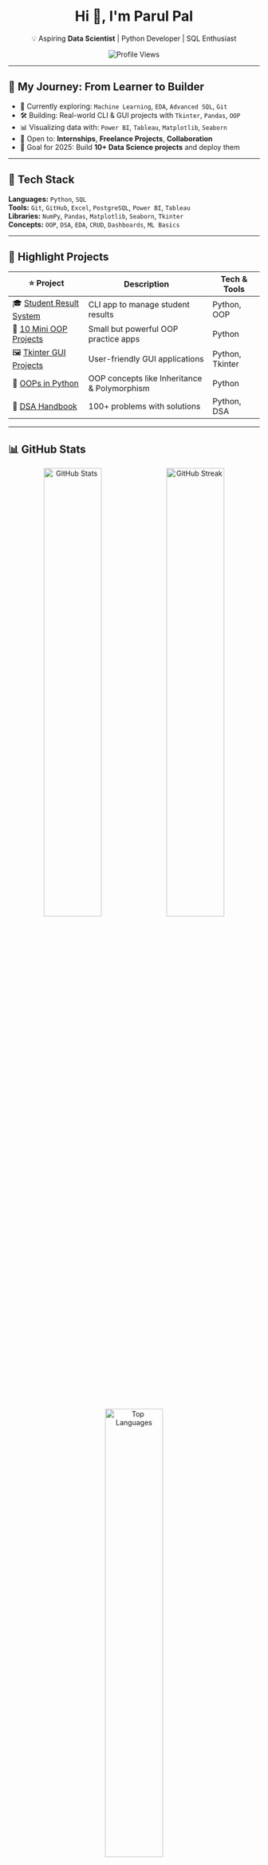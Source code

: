 <h1 align="center">Hi 👋, I'm Parul Pal</h1>

<p align="center">
💡 Aspiring <strong>Data Scientist</strong> | Python Developer | SQL Enthusiast  
</p>

<p align="center">
  <img src="https://komarev.com/ghpvc/?username=parul1806-byte&label=Profile%20views&color=0e75b6&style=flat" alt="Profile Views" />
</p>

---

## 🧭 My Journey: From Learner to Builder

- 📘 Currently exploring: `Machine Learning`, `EDA`, `Advanced SQL`, `Git`
- 🛠️ Building: Real-world CLI & GUI projects with `Tkinter`, `Pandas`, `OOP`
- 📊 Visualizing data with: `Power BI`, `Tableau`, `Matplotlib`, `Seaborn`
- 💼 Open to: **Internships**, **Freelance Projects**, **Collaboration**
- 🎯 Goal for 2025: Build **10+ Data Science projects** and deploy them

---

## 🧰 Tech Stack

**Languages:** `Python`, `SQL`  
**Tools:** `Git`, `GitHub`, `Excel`, `PostgreSQL`, `Power BI`, `Tableau`  
**Libraries:** `NumPy`, `Pandas`, `Matplotlib`, `Seaborn`, `Tkinter`  
**Concepts:** `OOP`, `DSA`, `EDA`, `CRUD`, `Dashboards`, `ML Basics`

---

## 🚀 Highlight Projects

| ⭐ Project | Description | Tech & Tools |
|-----------|-------------|--------------|
| 🎓 [Student Result System](https://github.com/parul1806-byte/Student-Result-System) | CLI app to manage student results | Python, OOP |
| 🧠 [10 Mini OOP Projects](https://github.com/parul1806-byte/10-Mini-OOP-Projects) | Small but powerful OOP practice apps | Python |
| 🖼️ [Tkinter GUI Projects](https://github.com/parul1806-byte/Tkinter-GUI-Projects) | User-friendly GUI applications | Python, Tkinter |
| 📘 [OOPs in Python](https://github.com/parul1806-byte/OOPs-in-Python) | OOP concepts like Inheritance & Polymorphism | Python |
| 🧩 [DSA Handbook](https://github.com/parul1806-byte/DSA-Handbook) | 100+ problems with solutions | Python, DSA |

---

## 📊 GitHub Stats

<p align="center">
  <img src="https://github-readme-stats.vercel.app/api?username=parul1806-byte&show_icons=true&theme=tokyonight" alt="GitHub Stats" width="48%" />
  <img src="https://github-readme-streak-stats.herokuapp.com/?user=parul1806-byte&theme=tokyonight" alt="GitHub Streak" width="48%" />
</p>

<p align="center">
  <img src="https://github-readme-stats.vercel.app/api/top-langs/?username=parul1806-byte&layout=compact&theme=tokyonight" alt="Top Languages" width="48%" />
</p>

---

## 🌐 Connect With Me

- 🔗 [LinkedIn](https://www.linkedin.com/in/parul-pal-145ba1306/)
- 💌 Email: **parulpal7088@gmail.com**
- 🧠 [LeetCode](https://leetcode.com/u/parulpal/)

---

## 📄 Resume + Portfolio

📄 Check out all my work in [GitHub Repositories](https://github.com/parul1806-byte?tab=repositories) or request a **custom PDF resume** via email.  

🧠 Coming soon to my portfolio:  
- ✅ Data Cleaning & EDA Projects  
- ✅ SQL + Dashboard Case Studies  
- ✅ Streamlit App Deployments  
- ✅ Machine Learning Capstones  

---

> _“Consistency is the key to mastery — one project at a time.”_ 🚀  
> _“Code. Learn. Build. Repeat.”_ 🛠️


